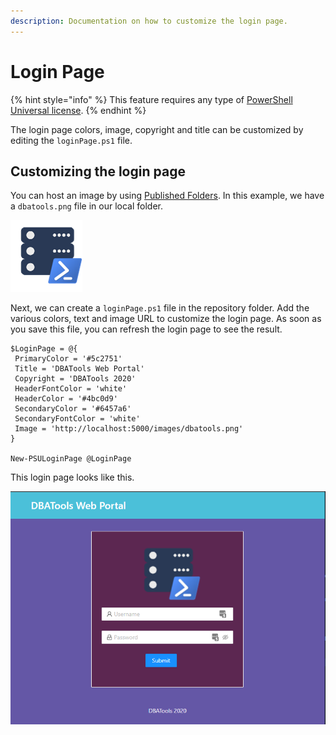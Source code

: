 ```yaml
---
description: Documentation on how to customize the login page.
---
```


# Login Page

{% hint style="info" %}
This feature requires any type of [PowerShell Universal license](../licensing.md). 
{% endhint %}

The login page colors, image, copyright and title can be customized by editing the `loginPage.ps1` file. 

## Customizing the login page

You can host an image by using [Published Folders](../dashboard/published-folders.md). In this example, we have a `dbatools.png` file in our local folder.

![DBATools Logo](../.gitbook/assets/image%20%28171%29.png)

Next, we can create a `loginPage.ps1` file in the repository folder. Add the various colors, text and image URL to customize the login page. As soon as you save this file, you can refresh the login page to see the result. 

```text
$LoginPage = @{
 PrimaryColor = '#5c2751' 
 Title = 'DBATools Web Portal'
 Copyright = 'DBATools 2020' 
 HeaderFontColor = 'white'
 HeaderColor = '#4bc0d9' 
 SecondaryColor = '#6457a6'
 SecondaryFontColor = 'white'
 Image = 'http://localhost:5000/images/dbatools.png'
}

New-PSULoginPage @LoginPage
```

This login page looks like this. 

![DBATools Web Portal Example](../.gitbook/assets/image%20%28170%29.png)

